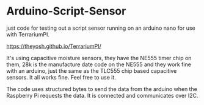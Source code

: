 # Arduino-Script-Sensor
just code for testing out a script sensor running on an arduino nano for use with TerrariumPI.

https://theyosh.github.io/TerrariumPI/

It's using capacitive moisture sensors, they have the NE555 timer chip on them, 28k is the manufacture date code on the NE555 and they work fine with an arduino, just the same as the TLC555 chip based capacitive sensors.
It all works fine. Feel free to use it.

The code uses structured bytes to send the data from the arduino when the Raspberry Pi requests the data. It is connected and communicates over I2C.
